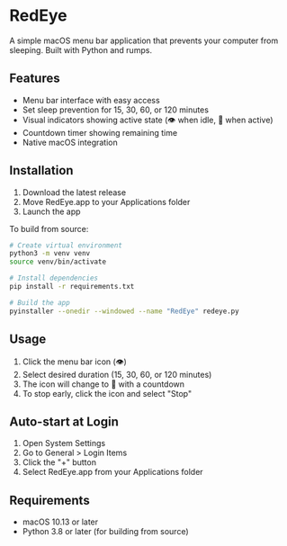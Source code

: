 # RedEye

A simple macOS menu bar application that prevents your computer from sleeping. Built with Python and rumps.

## Features

- Menu bar interface with easy access
- Set sleep prevention for 15, 30, 60, or 120 minutes
- Visual indicators showing active state (👁️ when idle, 🔴 when active)
- Countdown timer showing remaining time
- Native macOS integration

## Installation

1. Download the latest release
2. Move RedEye.app to your Applications folder
3. Launch the app

To build from source:

```bash
# Create virtual environment
python3 -m venv venv
source venv/bin/activate

# Install dependencies
pip install -r requirements.txt

# Build the app
pyinstaller --onedir --windowed --name "RedEye" redeye.py
```

## Usage

1. Click the menu bar icon (👁️)
2. Select desired duration (15, 30, 60, or 120 minutes)
3. The icon will change to 🔴 with a countdown
4. To stop early, click the icon and select "Stop"

## Auto-start at Login

1. Open System Settings
2. Go to General > Login Items
3. Click the "+" button
4. Select RedEye.app from your Applications folder

## Requirements

- macOS 10.13 or later
- Python 3.8 or later (for building from source) 